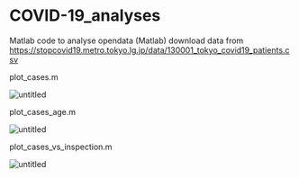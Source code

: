 # COVID-19_analyses

Matlab code to analyse opendata (Matlab)
download data from https://stopcovid19.metro.tokyo.lg.jp/data/130001_tokyo_covid19_patients.csv

plot_cases.m

![untitled](https://user-images.githubusercontent.com/3739605/79641733-535ee800-81d4-11ea-87b8-df9f422b05eb.jpg)

plot_cases_age.m

![untitled](https://user-images.githubusercontent.com/3739605/79641765-81dcc300-81d4-11ea-9bde-6b180cca7ff8.jpg)

plot_cases_vs_inspection.m

![untitled](https://user-images.githubusercontent.com/3739605/79641163-ba7a9d80-81d0-11ea-9a15-80423fefe51d.jpg)
